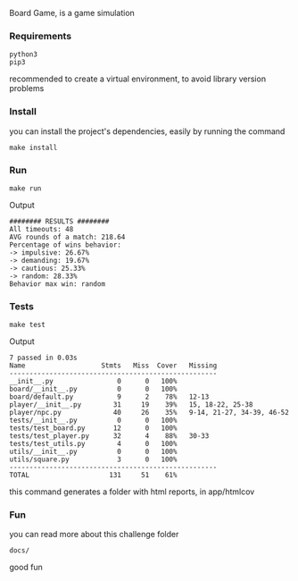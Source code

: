 Board Game, is a game simulation

### Requirements

    python3
    pip3

  recommended to create a virtual environment,
  to avoid library version problems

### Install

  you can install the project's dependencies,
  easily by running the command

    make install

### Run

    make run

  Output

    ######## RESULTS ########
    All timeouts: 48
    AVG rounds of a match: 218.64
    Percentage of wins behavior:
    -> impulsive: 26.67%
    -> demanding: 19.67%
    -> cautious: 25.33%
    -> random: 28.33%
    Behavior max win: random

### Tests

    make test

  Output

    7 passed in 0.03s
    Name                   Stmts   Miss  Cover   Missing
    ----------------------------------------------------
    __init__.py                0      0   100%
    board/__init__.py          0      0   100%
    board/default.py           9      2    78%   12-13
    player/__init__.py        31     19    39%   15, 18-22, 25-38
    player/npc.py             40     26    35%   9-14, 21-27, 34-39, 46-52
    tests/__init__.py          0      0   100%
    tests/test_board.py       12      0   100%
    tests/test_player.py      32      4    88%   30-33
    tests/test_utils.py        4      0   100%
    utils/__init__.py          0      0   100%
    utils/square.py            3      0   100%
    ----------------------------------------------------
    TOTAL                    131     51    61%

  this command generates a folder with html reports,
  in app/htmlcov

### Fun

 you can read more about this challenge  folder

    docs/

 good fun
